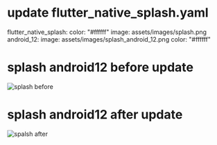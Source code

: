 # update flutter_native_splash.yaml
flutter_native_splash:
  color: "#ffffff"
  image: assets/images/splash.png
  android_12:
    image:  assets/images/splash_android_12.png
    color: "#ffffff"
  # splash android12 before update 
![splash before](https://github.com/rihem435/Docdoc/assets/67905601/b460f8f1-10bc-4ba8-bf7c-30d8ab5931b6)
  # splash android12 after update 
![spalsh after](https://github.com/rihem435/Docdoc/assets/67905601/4a7a803b-567f-461b-9ae2-e940660340da)
